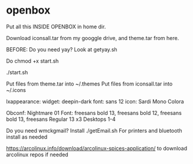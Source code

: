 # openbox

Put all this INSIDE OPENBOX in home dir.

Download iconsall.tar from my googgle drive, and theme.tar from here.

BEFORE: Do you need yay? Look at getyay.sh

Do chmod +x start.sh

./start.sh

Put files from theme.tar into ~/.themes
Put files from iconsall.tar into ~/.icons

lxappearance: widget: deepin-dark font: sans 12 icon: Sardi Mono Colora

Obconf: Nightmare 01 Font: freesans bold 13, freesans bold 12, freesans bold 13, freesans Regular 13 x3 Desktops 1-4

Do you need wmckgmail? Install ./getEmail.sh
For printers and bluetooth install as needed

https://arcolinux.info/download/arcolinux-spices-application/  to download arcolinux repos if needed
